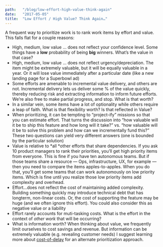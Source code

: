 ```yaml
---
path:	"/blog/low-effort-high-value-think-again"
date:	"2017-05-05"
title:	"Low Effort / High Value? Think Again…"
---
```


A frequent way to prioritize work is to rank work items by effort and value. This falls flat for a couple reasons:

* High, medium, low value … does not reflect your confidence level. Some things have a **low** probability of being **big** winners. What’s the value in that case?
* High, medium, low value … does not reflect urgency/depreciation. The item might be extremely valuable, but it will be equally valuable in a year. Or it will lose value immediately after a particular date (like a new landing page for a Superbowl ad)
* Some efforts are amenable to incremental value delivery, and others are not. Incremental delivery lets us deliver some % of the value quickly, thereby reducing risk and extracting information to inform future efforts. We’re also free to make partial progress, and stop. What is that worth?
* In a similar vein, some items have a lot of optionality while others require a leap of faith. What is that flexibility worth? Is that reflected in Value?
* When prioritizing, it can be tempting to “project-ify” missions so that you can estimate effort. That turns the discussion into “how valuable will it be to ship this feature and how long will it take?” vs. “how valuable will it be to solve this problem and how can we incrementally fund this?” These two questions can yield very different answers (one is bounded by the particular solution)
* Value is relative to *all *other efforts that share dependencies. If you ask 10 product managers to rank their priorities, you’ll get high priority items from everyone. This is fine if you have ten autonomous teams. But if those teams share a resource — Ops, infrastructure, UX, for example — then you need to compare the items apples-to-apples. When you do that, you’ll get some teams that can work autonomously on low priority items. Which is fine until you realize those low priority items add complexity and overhead.
* Effort…does not reflect the cost of maintaining added complexity. Building something quickly may introduce technical debt that has longterm, non-linear costs. Or, the cost of supporting the feature may be huge (and we often ignore this effort). You could also consider this as negative value or a liability
* Effort rarely accounts for muti-tasking costs. What is the effort in the context of *other work* that will be occurring?
* What is information worth? When thinking about value, we frequently limit ourselves to cost savings and revenue. But information can be extremely valuable (e.g. revealing customer needs)
I suggest learning more about [cost-of-delay](http://blackswanfarming.com/cost-of-delay/) for an alternate prioritization approach.

